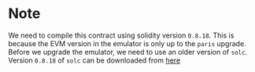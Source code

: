 # Note

We need to compile this contract using solidity version
`0.8.18`. This is because the EVM version in the emulator
is only up to the `paris` upgrade. Before we upgrade the emulator,
we need to use an older version of `solc`. 
Version `0.8.18` of `solc` can be downloaded from 
[here](https://github.com/ethereum/solidity/releases/tag/v0.8.18)

